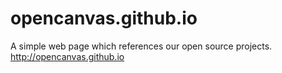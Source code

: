 opencanvas.github.io
====================

A simple web page which references our open source projects. http://opencanvas.github.io
